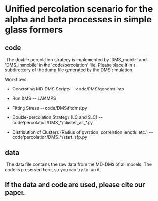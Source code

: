 # Unified percolation scenario for the alpha and beta processes in simple glass formers

## code

​	The double percolation strategy is implemented by 'DMS_mobile' and 'DMS_immobile' in the 'code/percolation' file. Please place it in a subdirectory of the dump file generated by the DMS simulation.

Workflows:

* Generating MD-DMS Scripts  --  code/DMS/gendms.lmp

* Run DMS -- LAMMPS

* Fitting Stress -- code/DMS/fitdms.py

* Double-percolation Strategy (LC and SLC) -- code/percolation/DMS\_\*/cluster\_all\_\*.py

* Distribution of Clusters (Radius of gyration, correlation length, etc.) -- code/percolation/DMS\_\*/start_sfp.py

  

## data

​	The data file contains the raw data from the MD-DMS of all models. The code is preserved here, so you can try to run it.



## If the data and code are used, please cite our paper.

